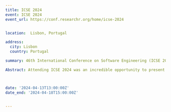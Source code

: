 ```yaml
---
title: ICSE 2024
event: ICSE 2024
event_url: https://conf.researchr.org/home/icse-2024


location:  Lisbon, Portugal

address:
  city: Lisbon
  country: Portugal

summary: 46th International Conference on Software Engineering (ICSE 2024)

Abstract: Attending ICSE 2024 was an incredible opportunity to present our accepted paper From Boring to Boarding, Transforming Refactoring Education with Game-Based Learning. The experience allowed me to showcase an innovative approach to refactoring education, making it more engaging and accessible through interactive, game-based methods. Presenting at such a prestigious conference provided invaluable exposure, enabling me to connect with leading experts in software engineering. Networking at the conference was equally rewarding. I had the chance to meet professionals and researchers who share similar interests, leading to insightful discussions about the future of refactoring education and potential collaborations. This exchange of ideas was a catalyst for deepening my understanding of current challenges and emerging trends in the field. Overall, ICSE 2024 was a significant step forward in my academic and professional journey, offering recognition for my work and the possibility of future partnerships.



date: '2024-04-13T13:00:00Z'
date_end: '2024-04-18T15:00:00Z'


---
```







